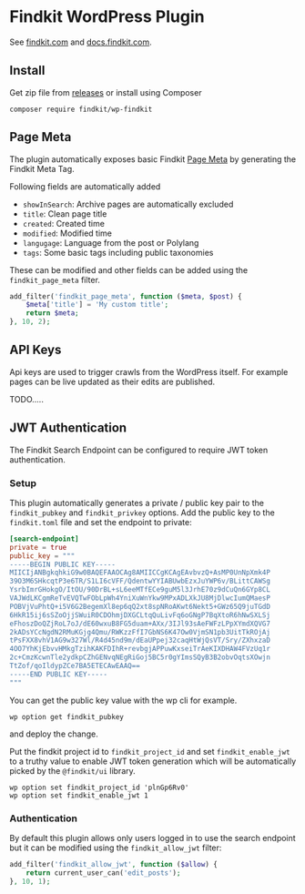 # Findkit WordPress Plugin

See [findkit.com](https://findkit.com/) and [docs.findkit.com](https://docs.findkit.com/).

## Install

Get zip file from [releases](https://github.com/findkit/wp-findkit/releases/) or install using Composer

```
composer require findkit/wp-findkit
```

## Page Meta

The plugin automatically exposes basic Findkit [Page
Meta](https://docs.findkit.com/crawler/meta-tag) by generating the Findkit Meta
Tag.

Following fields are automatically added

- `showInSearch`: Archive pages are automatically excluded
- `title`: Clean page title
- `created`: Created time
- `modified`: Modified time
- `langugage`: Language from the post or Polylang
- `tags`: Some basic tags including public taxonomies

These can be modified and other fields can be added using the
`findkit_page_meta` filter.

<!-- prettier-ignore -->
```php
add_filter('findkit_page_meta', function ($meta, $post) {
    $meta['title'] = 'My custom title';
    return $meta;
}, 10, 2);
```

## API Keys

Api keys are used to trigger crawls from the WordPress itself.
For example pages can be live updated as their edits are published.

TODO.....

## JWT Authentication

The Findkit Search Endpoint can be configured to require JWT token
authentication.

### Setup

This plugin automatically generates a private / public key pair to the
`findkit_pubkey` and `findkit_privkey` options. Add the public key to the
`findkit.toml` file and set the endpoint to private:

```toml
[search-endpoint]
private = true
public_key = """
-----BEGIN PUBLIC KEY-----
MIICIjANBgkqhkiG9w0BAQEFAAOCAg8AMIICCgKCAgEAvbvzQ+AsMP0UnNpXmk4P
39O3M6SHkcqtP3e6TR/S1LI6cVFF/QdentwYYIABUwbEzxJuYWP6v/BLittCAWSg
YsrbImrGHokgO/ItOU/90DrBL+sL6eeMTfECe9guM5l3JrhE70z9dCuQn6GYp8CL
VAJWdLKCgmReTvEVQTwFObLpWh4YniXuWnYkw9MPxADLXkJU8MjDlwcIumQMaesP
POBVjVuPhtQ+i5V6G2BegemXl8ep6qQ2xt8spNRoAKwt6Nekt5+GWz65Q9juTGdD
6HkR15ij6sSZoOjjSWuiR0CDOhmjDXGCLtqQuLivFq6oGNgP7BqXtoR6hNwSXLSj
eFhoszDoQZjRoL7oJ/dE60wxuB8FG5duam+AXx/3IJl93sAeFWFzLPpXYmdXQVG7
2kADsYCcNgdN2RMuKGjg4Qmu/RWKzzFfI7GbNS6K47Ow0VjmSN1pb3UitTkROjAj
tPsFXX8vhV1AG9w327Wl/R4d45nd9m/dEaUPpej32caqHtWjQsVT/Sry/ZXhxzaD
4OO7YhKjEbvvHMkgTzihKAKFDIhR+revbgjAPPuwKxseiTrAeKIXDHAW4FVzUq1r
2c+CmzKcwnTle2ydkpCZhGENvqNEgRiGoj5BC5r0gYImsSQyB3B2obvOqtsXOwjn
TtZof/qoIldypZCe7BA5ETECAwEAAQ==
-----END PUBLIC KEY-----
"""
```

You can get the public key value with the wp cli for example.

```
wp option get findkit_pubkey
```

and deploy the change.

Put the findkit project id to `findkit_project_id` and set `findkit_enable_jwt`
to a truthy value to enable JWT token generation which will be automatically
picked by the `@findkit/ui` library.

```
wp option set findkit_project_id 'plnGp6Rv0'
wp option set findkit_enable_jwt 1
```

### Authentication

By default this plugin allows only users logged in to use the search endpoint but it can be modified using the `findkit_allow_jwt` filter:

<!-- prettier-ignore -->
```php
add_filter('findkit_allow_jwt', function ($allow) {
    return current_user_can('edit_posts');
}, 10, 1);
```
